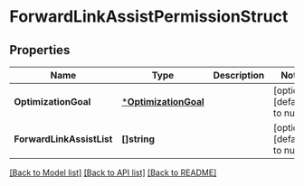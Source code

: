 # ForwardLinkAssistPermissionStruct

## Properties
Name | Type | Description | Notes
------------ | ------------- | ------------- | -------------
**OptimizationGoal** | [***OptimizationGoal**](OptimizationGoal.md) |  | [optional] [default to null]
**ForwardLinkAssistList** | **[]string** |  | [optional] [default to null]

[[Back to Model list]](../README.md#documentation-for-models) [[Back to API list]](../README.md#documentation-for-api-endpoints) [[Back to README]](../README.md)



